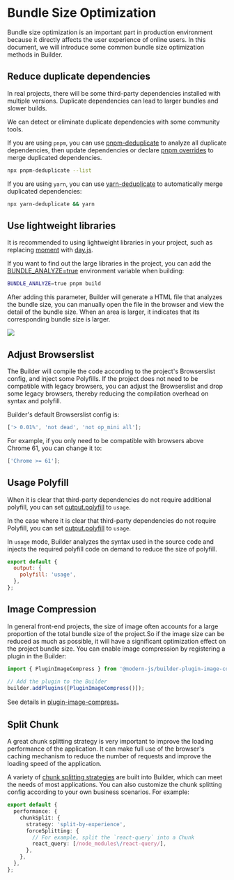 # Bundle Size Optimization

Bundle size optimization is an important part in production environment because it directly affects the user experience of online users. In this document, we will introduce some common bundle size optimization methods in Builder.

## Reduce duplicate dependencies

In real projects, there will be some third-party dependencies installed with multiple versions. Duplicate dependencies can lead to larger bundles and slower builds.

We can detect or eliminate duplicate dependencies with some community tools.

If you are using `pnpm`, you can use [pnpm-deduplicate](https://github.com/ocavue/pnpm-deduplicate) to analyze all duplicate dependencies, then update dependencies or declare [pnpm overrides](https://pnpm.io/package_json#pnpmoverrides) to merge duplicated dependencies.

```bash
npx pnpm-deduplicate --list
```

If you are using `yarn`, you can use [yarn-deduplicate](https://github.com/scinos/yarn-deduplicate) to automatically merge duplicated dependencies:

```bash
npx yarn-deduplicate && yarn
```

## Use lightweight libraries

It is recommended to using lightweight libraries in your project, such as replacing [moment](https://momentjs.com/) with [day.js](https://day.js.org/).

If you want to find out the large libraries in the project, you can add the [BUNDLE_ANALYZE=true](/en/api/config-performance.html#performance-bundleanalyze) environment variable when building:

```bash
BUNDLE_ANALYZE=true pnpm build
```

After adding this parameter, Builder will generate a HTML file that analyzes the bundle size, you can manually open the file in the browser and view the detail of the bundle size. When an area is larger, it indicates that its corresponding bundle size is larger.

<img src="https://lf3-static.bytednsdoc.com/obj/eden-cn/aphqeh7uhohpquloj/modern-js/mwa-build-analyze-8784f762c1ab0cb20935829d5f912c4c.png" />

## Adjust Browserslist

The Builder will compile the code according to the project's Browserslist config, and inject some Polyfills. If the project does not need to be compatible with legacy browsers, you can adjust the Browserslist and drop some legacy browsers, thereby reducing the compilation overhead on syntax and polyfill.

Builder's default Browserslist config is:

```js
['> 0.01%', 'not dead', 'not op_mini all'];
```

For example, if you only need to be compatible with browsers above Chrome 61, you can change it to:

```js
['Chrome >= 61'];
```

## Usage Polyfill

When it is clear that third-party dependencies do not require additional polyfill, you can set [output.polyfill](/en/api/config-output.html#output-polyfill) to `usage`.

In the case where it is clear that third-party dependencies do not require Polyfill, you can set [output.polyfill](/en/api/config-output.html#output-polyfill) to `usage`.

In `usage` mode, Builder analyzes the syntax used in the source code and injects the required polyfill code on demand to reduce the size of polyfill.

```js
export default {
  output: {
    polyfill: 'usage',
  },
};
```

## Image Compression

In general front-end projects, the size of image often accounts for a large proportion of the total bundle size of the project.So if the image size can be reduced as much as possible, it will have a significant optimization effect on the project bundle size. You can enable image compression by registering a plugin in the Builder:

```js
import { PluginImageCompress } from '@modern-js/builder-plugin-image-compress';

// Add the plugin to the Builder
builder.addPlugins([PluginImageCompress()]);
```

See details in [plugin-image-compress](/en/plugins/plugin-image-compress)。

## Split Chunk

A great chunk splitting strategy is very important to improve the loading performance of the application. It can make full use of the browser's caching mechanism to reduce the number of requests and improve the loading speed of the application.

A variety of [chunk splitting strategies](/en/guide/optimization/split-chunk) are built into Builder, which can meet the needs of most applications. You can also customize the chunk splitting config according to your own business scenarios. For example:

```ts
export default {
  performance: {
    chunkSplit: {
      strategy: 'split-by-experience',
      forceSplitting: {
        // For example, split the `react-query` into a Chunk
        react_query: [/node_modules\/react-query/],
      },
    },
  },
};
```
